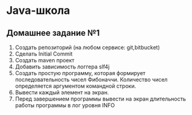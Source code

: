 # Java-школа
## Домашнее задание №1
1. Создать репозиторий (на любом сервисе: git,bitbucket) 
2. Сделать Initial Commit 
3. Создать maven проект 
4. Добавить зависимость логгера slf4j 
5. Создать простую программу, которая формирует последовательность чисел Фибоначчи. Количество чисел определяется аргументом командной строки. 
6. Вывести каждый элемент на экран. 
7. Перед завершением программы вывести на экран длительность работы программы в лог уровня INFO
